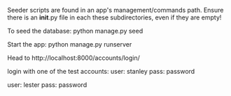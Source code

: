 Seeder scripts are found in an app's management/commands path. Ensure there is an __init__.py file in each these subdirectories, even if they are empty!

To seed the database: python manage.py seed

Start the app: python manage.py runserver

Head to http://localhost:8000/accounts/login/

login with one of the test accounts:
user: stanley
pass: password

user: lester
pass: password
